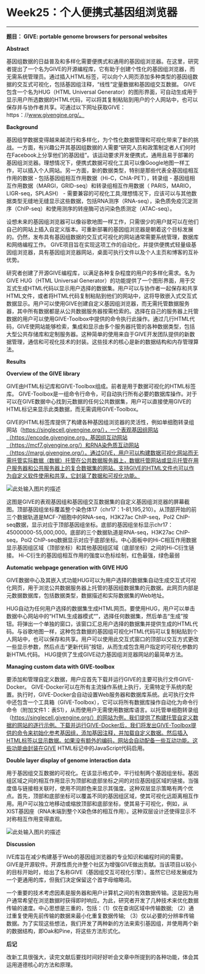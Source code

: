 # Week25：个人便携式基因组浏览器
---

**题目： GIVE: portable genome browsers for personal websites**



**Abstract**

基因组数据的日益普及和多样化需要便携式和通用的基因组浏览器。在这里，研究者提出了一个名为GIVE的开源编程库，它有助于创建个性化的基因组浏览器，而无需系统管理员。通过插入HTML标签，可以向个人网页添加多种类型的基因组数据的交互式可视化，包括基因组注释，“线性”定量数据和基因组交互数据。 GIVE包含一个名为HUG（HTML Universal Generator）的图形界面，可自动生成用于显示用户所选数据的HTML代码，可以将其复制粘贴到用户的个人网站中，也可以保存并与协作者共享。可通过以下网址获取GIVE：https：//www.givengine.org/。

**Background**

基因组学数据变得越来越流行和多样化，为个性化数据管理和可视化带来了新的挑战。一方面，有兴趣公开其基因组数据的人需要“研究人员和政策制定者人们何时在Facebook上分享他们的基因组”。该运动要求开发便携式，通用且易于部署的基因组浏览器。理想情况下，便携式数据可视化工具可以像Google地图一样工作，可以插入个人网站。另一方面，新的数据类型，特别是那些代表全基因组相互作用的数据 - 包括基因组相互作用数据（Hi-C，ChIA-PET），转录组 - 基因组相互作用数据（MARGI，GRID-seq）和转录组相互作用数据（ PARIS，MARIO，LIGR-seq，SPLASH） - 需要兼容的可视化工具;理想情况下，应该可以与其他数据类型无缝地无缝显示这些数据，包括RNA测序（RNA-seq），染色质免疫沉淀测序（ChIP-seq）和使用测序的转座酶可访问染色质测定（ATAC-seq）。

设想未来的基因组浏览器可以像谷歌地图一样工作，只需很少的用户就可以在他们自己的网站上插入自定义版本。可重新部署的基因组浏览器是朝着这个目标发展的。仍然，发布具有基因组数据的交互式可视化的网站通常需要系统管理，数据库和网络编程工作。 GIVE项目旨在实现这项工作的自动化，并提供便携式轻量级基因组浏览器，具有基因组浏览器网站，桌面可执行文件以及个人主页和博客的互补优势。


研究者创建了开源GIVE编程库，以满足各种复杂程度的用户的多样化需求。名为GIVE HUG（HTML Universal Generator）的功能提供了一个图形界面，用于交互式生成HTML代码以显示用户选择的数据集。用户可以与协作者一起保存和共享HTML文件，或者将HTML代码复制粘贴到他们的网站中，这将导致嵌入式交互式数据显示。用户可以使用GIVE创建自定义基因组浏览器，而无需托管数据服务器，其中所有数据都是从公共数据服务器按需检索的。选择在自己的服务器上托管数据的用户可以使用GIVE-Toolbox中提供的命令执行此操作。通过几行HTML代码，GIVE使网站能够检索，集成和显示由多个服务器托管的各种数据类型，包括大型公共存储库和定制服务器。这种简单的使用来自于GIVE开发团队提供的新数据管理，通信和可视化技术的封装。这些技术的核心是新的数据结构和内存管理算法。

**Results**

**Overview of the GIVE library**


GIVE由HTML标记库和GIVE-Toolbox组成。前者是用于数据可视化的HTML标签库。 GIVE-Toolbox是一组命令行命令，可自动执行所有必要的数据库操作。对于可以在GIVE数据中心找到元数据的任何公共数据集，用户可以直接使用GIVE的HTML标记来显示此类数据，而无需调用GIVE-Toolbox。

GIVE的HTML标签库提供了构建各种基因组浏览器的灵活性，例如单细胞转录组网站（https://singlecell.givengine.org/），一个表观基因组网站（https://encode.givengine.org，基因组互动网站（https://mcf7.givengine.org/）和RNA染色质互动网站（https://margi.givengine.org/）。通过GIVE，用户可以构建数据可视化网站而无需托管实际数据（数据）托管在公共数据服务器上，数据托管网站或显示托管在用户服务器和公共服务器上的复合数据集的网站。支持GIVE的HTML文件也可以作为自定义软件使用和共享，它封装了数据和可视化功能。

![此处输入图片的描述][1]

这图是GIVE的表观基因组和基因组交互数据集的自定义基因组浏览器的屏幕截图。顶部基因组坐标覆盖整个染色体17（chr17：1-81,195,210）。从顶部开始的前三个数据轨道是MCF-7细胞中的RNA-seq，H3K27ac ChIP-seq，Pol2 ChIP-seq数据，显示对应于顶部基因组坐标。底部的基因组坐标显示chr17：45000000-55,000,000。底部的三个数据轨道是RNA-seq，H3K27ac ChIP-seq，Pol2 ChIP-seq数据显示对应于底部坐标。中心面板中的Hi-C相互作用数据显示基因组区域（顶部坐标）和其他基因组区域（底部坐标）之间的Hi-C衍生链接。 Hi-C衍生的基因组相互作用的强度以色标绘制，红色最强，绿色最弱

**Automatic webpage generation with GIVE HUG**


GIVE数据中心及其嵌入式功能HUG可以为用户选择的数据集自动生成交互式可视化网页，用于浏览公共数据服务器上托管的基因组数据集的元数据。此网页内部是元数据数据库，包括数据类型，数据描述和实际数据集的Web地址。 

HUG自动为任何用户选择的数据集生成HTML网页。要使用HUG，用户可以单击数据中心网站中的“HTML生成器模式“”，选择任何数据集，然后单击“生成”按钮。将弹出一个单独的窗口，该窗口汇总用户选择的数据集并提供生成的HTML代码。与谷歌地图一样，这种包含数据的基因组可视化HTML代码可以复制粘贴到个人网站中，也可以保存和共享。用户可以使用此交互式窗口的顶部以交互方式更改一些显示参数，然后点击“更新代码”按钮，从而生成包含用户指定的可视化参数的新HTML代码。 HUG提供了生成GIVE动力基因组浏览器网站的最简单方法。

**Managing custom data with GIVE-toolbox**


要添加和管理自定义数据，用户应首先下载并运行GIVE的主要可执行文件GIVE-Docker。 GIVE-Docker可以在所有主流操作系统上执行，无需特定于系统的配置。执行时，GIVE-Docker会自动设置Web服务器和数据库系统。此可执行文件中还包含一个工具箱（GIVE-Toolbox），它可以将所有数据库操作自动化为命令行命令（附加文件1：表S1），从而使用户无需使用数据库语言。以托管单细胞转录组（https://singlecell.givengine.org/）的网站为例，我们提供了构建托管自定义数据的网站的逐行示例。下载并运行GIVE-Docker后，我们将发出GIVE-Toolbox提供的命令来初始化参考基因组，添加基因注释，并加载自定义数据。然后插入HTML标签以显示数据。如果没有额外的编码，网站会自动配备一些互动功能。这些功能由封装在GIVE HTML标记中的JavaScript代码启用。

**Double layer display of genome interaction data**

用于基因组交互数据的可视化。在该显示格式中，平行绘制两个基因组坐标。基因组区域之间的相互作用显示为顶部和底部坐标之间的对应基因组区域的链接。当强度值与链接相关联时，使用不同颜色来显示其强度。这种双层显示策略有两个优点。首先，顶部和底部坐标可以覆盖不同的基因组区域，使其可视化远距离相互作用。用户可以独立地移动或缩放顶部和底部坐标，使其易于可视化，例如，从XIST基因座（RNA末端到整个X染色体的相互作用）。这种双层设计还使得显示不对称相互作用变得直观。

![此处输入图片的描述][2]


**Discussion**

IVE库旨在减少构建基于Web的基因组浏览器的专业知识和编程时间的需要。 GIVE是开源软件。开源性质允许整个社区为增强GIVE做出贡献。当该项目以较小的目标开始时，给出了名称GIVE（基因组交互可视化引擎）。虽然它已经发展成为一个更通用的库，但我们决定保留这个首字母缩略词。

一个重要的技术考虑因素是服务器和用户计算机之间的有效数据传输。这是因为用户通常希望在浏览数据时获得即时响应。为此，研究者开发了几种技术来优化数据传输的速度。中心思想是三重的，包括：（1）仅在查询区域中传输数据; （2）通过重复使用先前传输的数据来最小化重复数据传输; （3）仅以必要的分辨率传输数据。为了实现这些想法，我们开发了两种新的方法来索引基因组，并使用两个新的数据结构，即Oak和Pine，将这些方法形式化。



**后记**

改新工具很强大，读完文献后要找时间好好听会文章中所提到的各种功能，体会其运用道德核心的方法和原理。

  [1]: https://media.springernature.com/full/springer-static/image/art:10.1186/s13059-018-1465-6/MediaObjects/13059_2018_1465_Fig1_HTML.png
  [2]: https://media.springernature.com/full/springer-static/image/art:10.1186/s13059-018-1465-6/MediaObjects/13059_2018_1465_Fig2_HTML.png